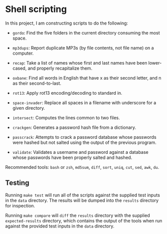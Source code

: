 Shell scripting
===============

In this project, I am constructing scripts to do the following:

 * `gordo`:         Find the five folders in the current directory 
                    consuming the most space.

 * `mp3dups`:       Report duplicate MP3s (by file contents, not
                    file name) on a computer.

 * `recap`:         Take a list of names whose first and last names 
                    have been lower-cased, and properly recapitalize
                    them.

 * `oxbane`:        Find all words in English that have x as their
                    second letter, and n as their second-to-last.

 * `rot13`:         Apply rot13 encoding/decoding to standard in.

 * `space-invader`: Replace all spaces in a filename with underscore 
                    for a given directory.

 * `intersect`:     Computes the lines common to two files.

 * `crackgen`:      Generates a password hash file from a dictionary.

 * `passcrack`:     Attempts to crack a password database whose
                    passwords were hashed but not salted using the
                    output of the previous program.

 * `validate`:      Validates a username and password against a
                    database whose passwords have been properly
                    salted and hashed.

Recommended tools: `bash` or `zsh`, `md5sum`, 
                   `diff`, `sort`, `uniq`, `cut`,
                   `sed`, `awk`, `du`. 


Testing
-------

Running `make test` will run all of the scripts against the
supplied test inputs in the `data` directory.  The results will
be dumped into the `results` directory for inspection.

Running `make compare` will `diff` the `results` directory with
the supplied `expected-results` directory, which contains the
output of the tools when run against the provided test inputs
in the `data` directory.



